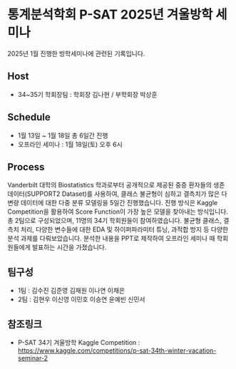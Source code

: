 # 통계분석학회 P-SAT 2025년 겨울방학 세미나
2025년 1월 진행한 방학세미나에 관련된 기록입니다.

## Host
* 34~35기 학회장팀 : 학회장 김나현 / 부학회장 박상훈
## Schedule

* 1월 13일 ~ 1월 18일 총 6일간 진행
* 오프라인 세미나 : 1월 18일(토) 오후 6시
## Process

Vanderbilt 대학의 Biostatistics 학과로부터 공개적으로 제공된 중증 환자들의 생존 데이터(SUPPORT2 Dataset)를 사용하여, 클래스 불균형이 심하고 결측치가 많은 다변량 데이터에 대한 다중 분류 모델링을 5일간 진행했습니다.
진행 방식은 Kaggle Competition을 활용하여 Score Function이 가장 높은 모델을 찾아내는 방식입니다. 총 2팀으로 구성되었으며, 11명의 34기 학회원들이 참여하였습니다. 불균형 클래스, 결측치 처리, 다양한 변수들에 대한 EDA 및 하이퍼파라미터 튜닝, 과적합 방지 등 다양한 분석 과제를 다뤄보았습니다. 분석한 내용을 PPT로 제작하여 오프라인 세미나 때 학회원들에게 발표하는 시간을 가졌습니다.

## 팀구성

* 1팀 : 김수진 김준영 김재원 이나연 이채은
* 2팀 : 김현우 이신영 이민호 이승연 윤예빈 신민서
  
## 참조링크

* P-SAT 34기 겨울방학 Kaggle Competition :
https://www.kaggle.com/competitions/p-sat-34th-winter-vacation-seminar-2

